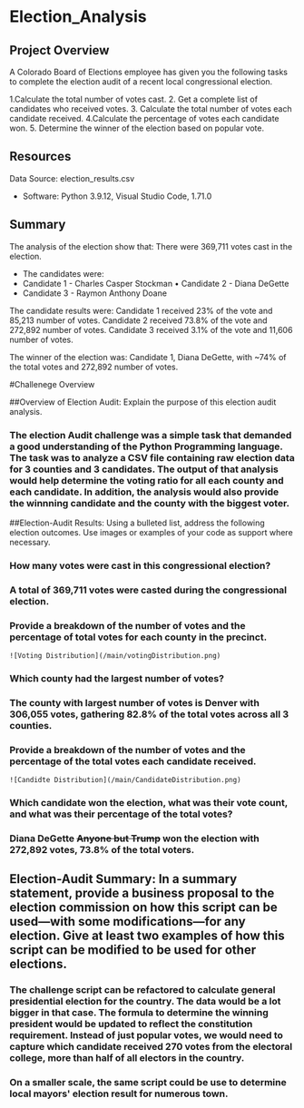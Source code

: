 # Election_Analysis

## Project Overview
A Colorado Board of Elections employee has given you the following tasks to complete the election audit of a recent local
congressional election.

1.Calculate the total number of votes cast.
2. Get a complete list of candidates who received votes.
3. Calculate the total number of votes each candidate received.
4.Calculate the percentage of votes each candidate won.
5. Determine the winner of the election based on popular vote.

## Resources
Data Source: election_results.csv
- Software: Python 3.9.12, Visual Studio Code, 1.71.0

## Summary
The analysis of the election show that:
There were 369,711 votes cast in the election.
- The candidates were:
- Candidate 1 - Charles Casper Stockman
• Candidate 2 - Diana DeGette
- Candidate 3 - Raymon Anthony Doane

The candidate results were:
Candidate 1 received 23% of the vote and 85,213 number of votes.
Candidate 2 received 73.8% of the vote and 272,892 number of votes.
Candidate 3 received 3.1% of the vote and 11,606 number of votes.

The winner of the election was:
Candidate 1, Diana DeGette, with ~74% of the total votes and 272,892 number of votes.

#Challenege Overview

##Overview of Election Audit: Explain the purpose of this election audit analysis.
### The election Audit challenge was a simple task that demanded a good understanding of the Python Programming language. The task was to analyze a CSV file containing raw election data for 3 counties and 3 candidates. The output of that analysis would help determine the voting ratio for all each county and each candidate. In addition, the analysis would also provide the winnning candidate and the county with the biggest voter.

##Election-Audit Results: Using a bulleted list, address the following election outcomes. Use images or examples of your code as support where necessary.

###   How many votes were cast in this congressional election?
###   A total of 369,711 votes were casted during the congressional election.
###    Provide a breakdown of the number of votes and the percentage of total votes for each county in the precinct.
    ![Voting Distribution](/main/votingDistribution.png)
###    Which county had the largest number of votes?
###    The county with largest number of votes is Denver with 306,055 votes, gathering 82.8% of the total votes across all 3 counties.
###    Provide a breakdown of the number of votes and the percentage of the total votes each candidate received.
    ![Candidte Distribution](/main/CandidateDistribution.png)
###    Which candidate won the election, what was their vote count, and what was their percentage of the total votes?
###    Diana DeGette ~~Anyone but Trump~~ won the election with 272,892 votes, 73.8% of the total voters.

## Election-Audit Summary: In a summary statement, provide a business proposal to the election commission on how this script can be used—with some modifications—for any election. Give at least two examples of how this script can be modified to be used for other elections.
### The challenge script can be refactored to calculate general presidential election for the country. The data would be a lot bigger in that case. The formula to determine the winning president would be updated to reflect the constitution requirement. Instead of just popular votes, we would need to capture which candidate received 270 votes from the electoral college, more than half of all electors in the country.
### On a smaller scale, the same script could be use to determine local mayors' election result for numerous town.

